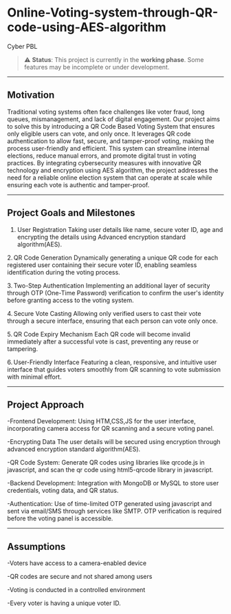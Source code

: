 # Online-Voting-system-through-QR-code-using-AES-algorithm
Cyber PBL

> ⚠️ **Status**: This project is currently in the **working phase**. Some features may be incomplete or under development.
---

## Motivation 
Traditional voting systems often face challenges like voter fraud, long queues, mismanagement, and lack of digital engagement. Our project aims to solve this by introducing a QR Code Based Voting System that ensures only eligible users can vote, and only once. It leverages QR code authentication to allow fast, secure, and tamper-proof voting, making the process user-friendly and efficient. This system can streamline internal elections, reduce manual errors, and promote digital trust in voting practices.  By integrating cybersecurity measures with innovative QR technology and encryption using AES algorithm, the project addresses the need for a reliable online election system that can operate at scale while ensuring each vote is authentic and tamper-proof.

---

## Project Goals and Milestones
1. User Registration
Taking user details like name, secure voter ID, age and encrypting the details using Advanced encryption standard algorithm(AES).

2. QR Code Generation
Dynamically generating a unique QR code for each registered user containing their secure voter ID, enabling seamless identification during the voting process.

3. Two-Step Authentication
Implementing an additional layer of security through OTP (One-Time Password) verification to confirm the user's identity before granting access to the voting system.

4. Secure Vote Casting
Allowing only verified users to cast their vote through a secure interface, ensuring that each person can vote only once.

5. QR Code Expiry Mechanism
Each QR code will become invalid immediately after a successful vote is cast, preventing any reuse or tampering.

6. User-Friendly Interface
Featuring a clean, responsive, and intuitive user interface that guides voters smoothly from QR scanning to vote submission with minimal effort.

---

## Project Approach     
-Frontend Development:
Using  HTM,CSS,JS for the user interface, incorporating camera access for QR scanning and a secure voting panel.

-Encrypting Data
The user details will be secured using encryption through advanced encryption standard algorithm(AES).

-QR Code System:
Generate QR codes using libraries like qrcode.js in javascript, and scan the qr code using html5-qrcode library in javascript.

-Backend Development:
Integration with MongoDB or MySQL to store user credentials, voting data, and QR status.

-Authentication:
Use of time-limited OTP generated using javascript and sent via email/SMS through services like SMTP. OTP verification is required before the voting panel is accessible.

---

## Assumptions 
-Voters have access to a camera-enabled device

 -QR codes are secure and not shared among users

 -Voting is conducted in a controlled environment

-Every voter is having a unique voter ID.




